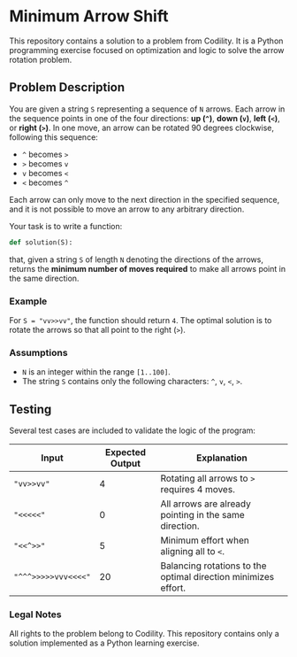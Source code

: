 # Minimum Arrow Shift

This repository contains a solution to a problem from Codility. It is a Python programming exercise focused on optimization and logic to solve the arrow rotation problem.

## Problem Description

You are given a string `S` representing a sequence of `N` arrows. Each arrow in the sequence points in one of the four directions: **up (`^`)**, **down (`v`)**, **left (`<`)**, or **right (`>`)**. In one move, an arrow can be rotated 90 degrees clockwise, following this sequence:

- `^` becomes `>`
- `>` becomes `v`
- `v` becomes `<`
- `<` becomes `^`

Each arrow can only move to the next direction in the specified sequence, and it is not possible to move an arrow to any arbitrary direction.

Your task is to write a function:

```python
def solution(S):
```

that, given a string `S` of length `N` denoting the directions of the arrows, returns the **minimum number of moves required** to make all arrows point in the same direction.

### Example

For `S = "vv>>vv"`, the function should return `4`. The optimal solution is to rotate the arrows so that all point to the right (`>`).

### Assumptions

- `N` is an integer within the range `[1..100]`.
- The string `S` contains only the following characters: `^`, `v`, `<`, `>`.



## Testing

Several test cases are included to validate the logic of the program:

| Input              | Expected Output | Explanation                                                 |
|--------------------|-----------------|-------------------------------------------------------------|
| `"vv>>vv"`         | 4               | Rotating all arrows to `>` requires 4 moves.               |
| `"<<<<<"`          | 0               | All arrows are already pointing in the same direction.     |
| `"<<^>>"`          | 5               | Minimum effort when aligning all to `<`.                   |
| `"^^^>>>>>vvv<<<<"`| 20              | Balancing rotations to the optimal direction minimizes effort.|

### Legal Notes

All rights to the problem belong to Codility. This repository contains only a solution implemented as a Python learning exercise.

